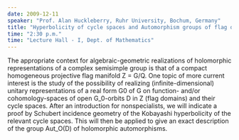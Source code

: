 ```yaml
---
date: 2009-12-11
speaker: "Prof. Alan Huckleberry, Ruhr University, Bochum, Germany"
title: "Hyperbolicity of cycle spaces and Automorphism groups of flag domains"
time: "2:30 p.m." 
time: "Lecture Hall - I, Dept. of Mathematics"
---
```

The appropriate context for algebraic-geometric realizations of
holomorphic representations of a complex semisimple group is that
of a compact homogeneous projective flag manifold Z = G/Q. One
topic of more current interest is the study of the possibility of
realizing (infinite-dimensional) unitary representations of a real
form G0 of G on function- and/or cohomology-spaces of open
G_0-orbits D in Z (flag domains) and their cycle spaces. After an
introduction for nonspecialists, we will indicate a proof by
Schubert incidence geometry of the Kobayashi hyperbolicity of the
relevant cycle spaces. This will then be applied to give an exact
description of the group Aut_O(D) of holomorphic automorphisms.
